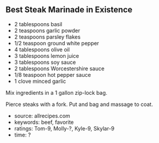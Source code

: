 Best Steak Marinade in Existence
--------------------------------

- 2 tablespoons basil
- 2 teaspoons garlic powder
- 2 teaspoons parsley flakes
- 1/2 teaspoon ground white pepper
- 4 tablespoons olive oil
- 3 tablespoons lemon juice
- 3 tablespoons soy sauce
- 2 tablespoons Worcestershire sauce
- 1/8 teaspoon hot pepper sauce
- 1 clove minced garlic

Mix ingredients in a 1 gallon zip-lock bag.

Pierce steaks with a fork.  Put and bag and massage to coat.

- source: allrecipes.com
- keywords: beef, favorite
- ratings: Tom-9, Molly-?, Kyle-9, Skylar-9
- time: ?
